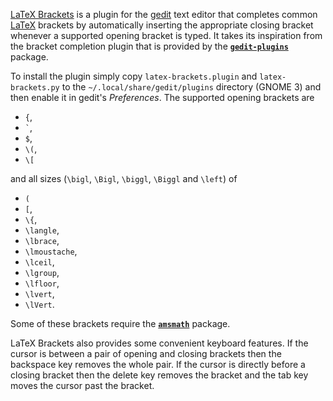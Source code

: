 [LaTeX Brackets][1] is a plugin for the [gedit][2] text editor that completes
common [LaTeX][3] brackets by automatically inserting the appropriate closing
bracket whenever a supported opening bracket is typed. It takes its inspiration
from the bracket completion plugin that is provided by the
[**`gedit-plugins`**][4] package.

To install the plugin simply copy `latex-brackets.plugin` and
`latex-brackets.py` to the `~/.local/share/gedit/plugins` directory (GNOME 3)
and then enable it in gedit's _Preferences_. The supported opening brackets are

* `{`,
* `` ` ``,
* `$`,
* `\(`,
* `\[`

and all sizes (`\bigl`, `\Bigl`, `\biggl`, `\Biggl` and `\left`) of

* `(`
* `[`,
* `\{`,
* `\langle`,
* `\lbrace`,
* `\lmoustache`,
* `\lceil`,
* `\lgroup`,
* `\lfloor`,
* `\lvert`,
* `\lVert`.

Some of these brackets require the [**`amsmath`**][5] package.

LaTeX Brackets also provides some convenient keyboard features. If the cursor is
between a pair of opening and closing brackets then the backspace key removes
the whole pair. If the cursor is directly before a closing bracket then the
delete key removes the bracket and the tab key moves the cursor past the
bracket.

[1]: https://github.com/dwilding/latex-brackets
[2]: http://projects.gnome.org/gedit/
[3]: http://www.latex-project.org/
[4]: https://live.gnome.org/GeditPlugins
[5]: http://www.ctan.org/pkg/amsmath
